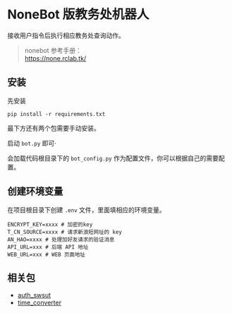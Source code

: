 # NoneBot 版教务处机器人
接收用户指令后执行相应教务处查询动作。

> nonebot 参考手册：  
> https://none.rclab.tk/

## 安装
先安装
```shell
pip install -r requirements.txt
```
最下方还有两个包需要手动安装。


启动 `bot.py` 即可·

会加载代码根目录下的 `bot_config.py` 作为配置文件，你可以根据自己的需要配置。

## 创建环境变量
在项目根目录下创建 `.env` 文件，里面填相应的环境变量。
```
ENCRYPT_KEY=xxxx # 加密的key
T_CN_SOURCE=xxxx # 请求新浪短网址的 key
AN_HAO=xxxx # 处理加好友请求的验证消息
API_URL=xxx # 后端 API 地址
WEB_URL=xxx # WEB 页面地址
```

## 相关包
- [auth_swsut](https://github.com/BuddingLab/auth_swust)
- [time_converter](https://github.com/BuddingLab/time_converter)